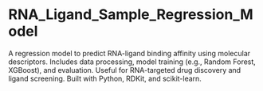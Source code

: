 # RNA_Ligand_Sample_Regression_Model
A regression model to predict RNA-ligand binding affinity using molecular descriptors. Includes data processing, model training (e.g., Random Forest, XGBoost), and evaluation. Useful for RNA-targeted drug discovery and ligand screening. Built with Python, RDKit, and scikit-learn.

